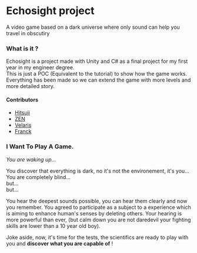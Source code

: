 # Echosight project

A video game based on a dark universe where only sound can help you travel in obscutiry

### What is it ?
Echosight is a project made with Unity and C# as a final project for my first year in my engineer degree. <br>
This is just a POC (Equivalent to the tutorial) to show how the game works. Everything has been made so we can extend the game with more levels and more detailed story.

#### Contributors

- [Hitsuji](https://github.com/Hitsuji-M)
- [ZEN](https://github.com/Lolozendev)
- [Velaris](https://github.com/AstridWinkler)
- [Franck](https://github.com/Franck-Jiang)

### I Want To Play A Game.

*You are waking up...* <br>

You discover that everything is dark, no it's not the environement, it's you... You are completely blind... <br> but... <br> but... <br>

You hear the deepest sounds possible, you can hear them clearly and now you remember. You agreed to participate as a subject to a experience which is aiming to enhance human's senses by deleting others. Your hearing is more powerful than ever, (but calm down you are not daredevil your fighting skills are lower than a 10 year old boy). <br>

Joke aside, now, it's time for the tests, the scientifics are ready to play with you and **discover what you are capable of** !
